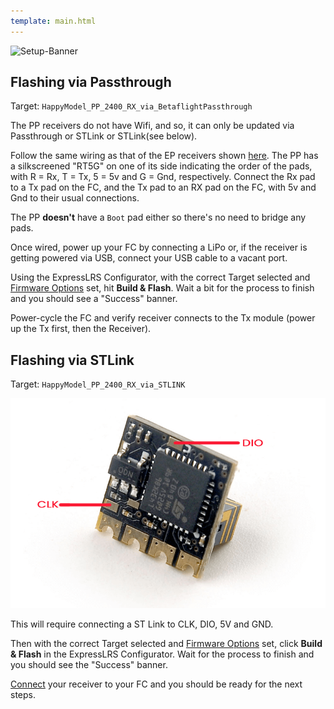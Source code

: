 ```yaml
---
template: main.html
---
```


![Setup-Banner](https://raw.githubusercontent.com/ExpressLRS/ExpressLRS-hardware/master/img/quick-start.png)

## Flashing via Passthrough

Target: `HappyModel_PP_2400_RX_via_BetaflightPassthrough`

The PP receivers do not have Wifi, and so, it can only be updated via Passthrough or STLink or STLink(see below).

Follow the same wiring as that of the EP receivers shown [here](../../quick-start/rx-fcprep/#happymodel-ep1-ep2-pp). The PP has a silkscreened "RT5G" on one of its side indicating the order of the pads, with R = Rx, T = Tx, 5 = 5v and G = Gnd,  respectively. Connect the Rx pad to a Tx pad on the FC, and the Tx pad to an RX pad on the FC, with 5v and Gnd to their usual connections.

The PP **doesn't** have a `Boot` pad either so there's no need to bridge any pads.

Once wired, power up your FC by connecting a LiPo or, if the receiver is getting powered via USB, connect your USB cable to a vacant port.

Using the ExpressLRS Configurator, with the correct Target selected and [Firmware Options](../../quick-start/firmware-options) set, hit **Build & Flash**. Wait a bit for the process to finish and you should see a "Success" banner. 

Power-cycle the FC and verify receiver connects to the Tx module (power up the Tx first, then the Receiver).

## Flashing via STLink

Target: `HappyModel_PP_2400_RX_via_STLINK`

![PP STLink](../assets/images/ppSTLink.png)

This will require connecting a ST Link to CLK, DIO, 5V and GND.

Then with the correct Target selected and [Firmware Options](../../quick-start/firmware-options) set, click **Build & Flash** in the ExpressLRS Configurator. Wait for the process to finish and you should see the "Success" banner.

[Connect](../../quick-start/rx-fcprep/#happymodel-ep1-ep2-pp) your receiver to your FC and you should be ready for the next steps.